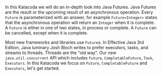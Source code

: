 In this Katacoda we will do an in-depth look into Java Futures.  Java Futures are the result or the upcoming result of an asynchronous operation. Every `Future` is parameterized with an answer, for example `Future<Integer>` states that the asynchronous operation will return an `Integer` when it is complete.  A `Future` is either in one of two states, in process or complete.  A `Future` can be cancelled, except when it is complete.

Most new frameworks and libraries use `Future`s.  In Effective Java 3rd Edition, Java luminary Josh Bloch writes to prefer executors, tasks, and streams to threads.  Threads are the "old way". Our new `java.util.concurrent` API which includes `Future`, `CompletableFuture`, `Task`, `Executors`. In this Katacoda we focus on `Future`, `CompletableFuture` and `Executors`, let's get started. 